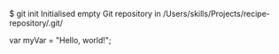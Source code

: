 

$ git init
Initialised empty Git repository in /Users/skills/Projects/recipe-repository/.git/

var myVar = "Hello, world!";
